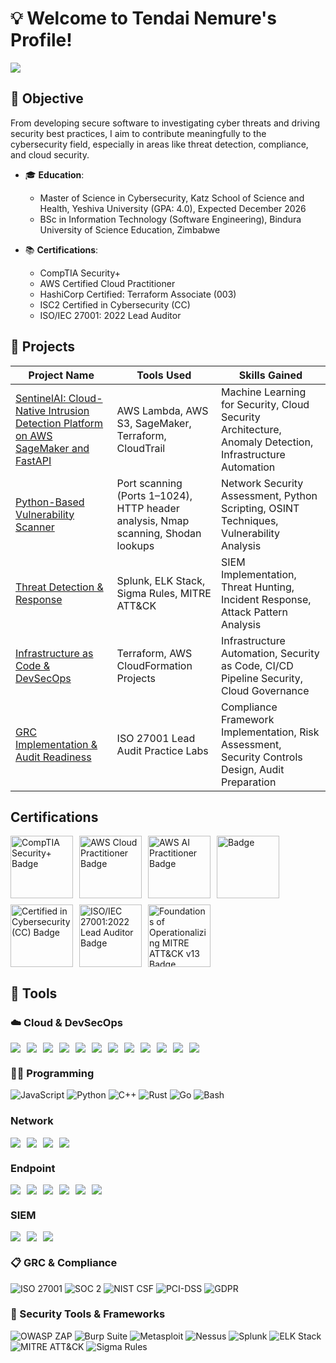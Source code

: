 # 💡 Welcome to Tendai Nemure's Profile!  
<a href="https://www.linkedin.com/in/tendai-nemure/"><img src="https://img.shields.io/badge/-LinkedIn-0072b1?&style=for-the-badge&logo=linkedin&logoColor=white" /></a>

## 🎯 Objective

From developing secure software to investigating cyber threats and driving security best practices, I aim to contribute meaningfully to the cybersecurity field, especially in areas like threat detection, compliance, and cloud security.

- 🎓 **Education**:  
  - Master of Science in Cybersecurity, Katz School of Science and Health, Yeshiva University (GPA: 4.0), Expected December 2026  
  - BSc in Information Technology (Software Engineering), Bindura University of Science Education, Zimbabwe  

- 📚 **Certifications**:  
  - CompTIA Security+  
  - AWS Certified Cloud Practitioner  
  - HashiCorp Certified: Terraform Associate (003)  
  - ISC2 Certified in Cybersecurity (CC)  
  - ISO/IEC 27001: 2022 Lead Auditor  

## 📂 Projects
| Project Name                                   | Tools Used  | Skills Gained |
|----------------------------------------|--------------------|---------------|
| [SentinelAI: Cloud-Native Intrusion Detection Platform on AWS SageMaker and FastAPI](https://github.com/picassoendless/aws-ids-deeplearning/blob/main/README.md)  | AWS Lambda, AWS S3, SageMaker, Terraform, CloudTrail | Machine Learning for Security, Cloud Security Architecture, Anomaly Detection, Infrastructure Automation |
| [Python-Based Vulnerability Scanner](https://github.com/picassoendless/python-vulnerability-scanner) | Port scanning (Ports 1–1024), HTTP header analysis, Nmap scanning, Shodan lookups | Network Security Assessment, Python Scripting, OSINT Techniques, Vulnerability Analysis |
| [Threat Detection & Response](https://github.com/picassoendless/)            | Splunk, ELK Stack, Sigma Rules, MITRE ATT&CK | SIEM Implementation, Threat Hunting, Incident Response, Attack Pattern Analysis |
| [Infrastructure as Code & DevSecOps](https://github.com/picassoendless/)     | Terraform, AWS CloudFormation Projects | Infrastructure Automation, Security as Code, CI/CD Pipeline Security, Cloud Governance |
| [GRC Implementation & Audit Readiness](https://github.com/picassoendless/)   | ISO 27001 Lead Audit Practice Labs | Compliance Framework Implementation, Risk Assessment, Security Controls Design, Audit Preparation |


## Certifications

<div style="display: flex; flex-wrap: wrap; gap: 10px;">
    <a href="https://www.credly.com/earner/earned/badge/d5a50231-04f0-4bcd-9cd0-be3846f0782e">
        <img src="https://cin.comptia.org/media/securityplus-logo-certified-ce-jpg.16/full" alt="CompTIA Security+ Badge" style="width: 100px;">
    </a>
    <a href="https://aws.amazon.com/certification/certified-cloud-practitioner/">
        <img src="https://d1.awsstatic.com/training-and-certification/certification-badges/AWS-Certified-Cloud-Practitioner_badge.634f8a21af2e0e956ed8905a72366146ba22b74c.png" alt="AWS Cloud Practitioner Badge" style="width: 100px;">
    </a>
     <a href="https://aws.amazon.com/certification/certified-ai-practitioner/?ch=sec&sec=rmg&d=1">
        <img src="https://miro.medium.com/v2/resize:fit:640/format:webp/1*ih3kHAxVf7zYvjxRn9PCMA.png" alt="AWS AI Practitioner  Badge" style="width: 100px;">
    </a>
    <a href="https://www.hashicorp.com/en/certification">
        <img src="https://miro.medium.com/v2/resize:fit:340/0*gm9zMrPMikAsTtYP.png" alt=" Badge" style="width: 100px;">
    </a>
      <a href="https://www.credly.com/earner/earned/badge/bea96055-9fed-4260-85f9-66b21fa55305">
        <img src="https://images.credly.com/size/680x680/images/2030e43f-8003-4d4b-9630-847add403c87/image.png" alt="Certified in Cybersecurity (CC) Badge" style="width: 100px;">
    </a>
      <a href="https://www.credly.com/earner/earned/badge/22dacd9b-9d04-469b-9956-6ad61c32855a">
        <img src="https://images.credly.com/size/680x680/images/1a92e79e-4b58-44ae-b4bd-1f63e83c5294/blob" alt="ISO/IEC 27001:2022 Lead Auditor Badge" style="width: 100px;">
    </a>
    <a href="https://www.credly.com/earner/earned/badge/85305b79-903d-49d1-b7bf-1acba9345ad8">
        <img src="https://images.credly.com/size/680x680/images/bbed017a-ab77-4681-9079-b335d51b083e/image.png" alt="Foundations of Operationalizing MITRE ATT&CK v13 Badge" style="width: 100px;">
    </a>
</div>

## 🧰 Tools

### ☁️ Cloud & DevSecOps

<div style="display: flex; flex-wrap: wrap; gap: 10px;">
    <img src="https://img.shields.io/badge/-AWS%20EC2-FFC0CB?&style=for-the-badge&logo=Amazon%20AWS&logoColor=white" />
    <img src="https://img.shields.io/badge/-AWS%20Lambda-F0FFF0?&style=for-the-badge&logo=Amazon%20AWS&logoColor=black" />
    <img src="https://img.shields.io/badge/-AWS%20S3-90EE90?&style=for-the-badge&logo=Amazon%20AWS&logoColor=black" />
    <img src="https://img.shields.io/badge/-AWS%20RDS-F5FFFA?&style=for-the-badge&logo=Amazon%20AWS&logoColor=black" />
    <img src="https://img.shields.io/badge/-AWS%20CloudWatch-F08080?&style=for-the-badge&logo=Amazon%20AWS&logoColor=white" />
    <img src="https://img.shields.io/badge/-AWS%20IAM-FFD700?&style=for-the-badge&logo=Amazon%20AWS&logoColor=black" />
    <img src="https://img.shields.io/badge/-AWS%20GuardDuty-DAF7A6?&style=for-the-badge&logo=Amazon%20AWS&logoColor=black" />
    <img src="https://img.shields.io/badge/-AWS%20Security%20Hub-FFB6C1?&style=for-the-badge&logo=Amazon%20AWS&logoColor=black" />
    <img src="https://img.shields.io/badge/-CloudFormation-FF9900?&style=for-the-badge&logo=Amazon%20AWS&logoColor=white" />
    <img src="https://img.shields.io/badge/-Docker-2496ED?&style=for-the-badge&logo=Docker&logoColor=white" />
    <img src="https://img.shields.io/badge/-Kubernetes-326CE5?&style=for-the-badge&logo=Kubernetes&logoColor=white" />
    <img src="https://img.shields.io/badge/-Terraform-7B42BC?&style=for-the-badge&logo=Terraform&logoColor=white" />
  
</div>


### 🧑‍💻 Programming
![JavaScript](https://img.shields.io/badge/-JavaScript-F7DF1E?style=for-the-badge&logo=javascript&logoColor=black)
![Python](https://img.shields.io/badge/-Python-3776AB?style=for-the-badge&logo=python&logoColor=white)
![C++](https://img.shields.io/badge/-C++-00599C?style=for-the-badge&logo=c%2b%2b&logoColor=white)
![Rust](https://img.shields.io/badge/-Rust-000000?style=for-the-badge&logo=rust&logoColor=white)
![Go](https://img.shields.io/badge/-Go-00ADD8?style=for-the-badge&logo=go&logoColor=white)
![Bash](https://img.shields.io/badge/-Bash-4EAA25?style=for-the-badge&logo=gnu-bash&logoColor=white)

### Network
<div style="display: flex; flex-wrap: wrap; gap: 10px;">
    <img src="https://img.shields.io/badge/-Wireshark-1679A7?&style=for-the-badge&logo=Wireshark&logoColor=white" />
    <img src="https://img.shields.io/badge/-Zeek-777BB4?&style=for-the-badge&logo=Zeek&logoColor=white" />
    <img src="https://img.shields.io/badge/-Nmap-90EE90?&style=for-the-badge&logo=Nmap&logoColor=white" />
    <img src="https://img.shields.io/badge/-Metasploit-FFFFE0?&style=for-the-badge&logo=Metasploit&logoColor=black" />
</div>

### Endpoint
<div style="display: flex; flex-wrap: wrap; gap: 10px;">
    <img src="https://img.shields.io/badge/-Nessus-F5FFFA?&style=for-the-badge&logo=Tenable&logoColor=black" />
    <img src="https://img.shields.io/badge/-Tenable.io-FFC0CB?&style=for-the-badge&logo=Tenable&logoColor=white" />
    <img src="https://img.shields.io/badge/-Qualys%20WAS-F08080?&style=for-the-badge&logo=Qualys&logoColor=white" />
    <img src="https://img.shields.io/badge/-Uber%20Agent-F5DEB3?&style=for-the-badge" />
    <img src="https://img.shields.io/badge/-Tenable.sc-90EE90?&style=for-the-badge&logo=Tenable&logoColor=black" />
    <img src="https://img.shields.io/badge/-MECM-F5FFFA?&style=for-the-badge&logo=Microsoft&logoColor=black" />
</div>

### SIEM
<div style="display: flex; flex-wrap: wrap; gap: 10px;">
    <img src="https://img.shields.io/badge/-Microsoft_Sentinel-0078D4?&style=for-the-badge&logo=Microsoft&logoColor=white" />
    <img src="https://img.shields.io/badge/-Splunk-000000?&style=for-the-badge&logo=Splunk&logoColor=white" />
    <img src="https://img.shields.io/badge/-Elastic-005571?&style=for-the-badge&logo=Elastic&logoColor=white" />
</div>


### 📋 GRC & Compliance
![ISO 27001](https://img.shields.io/badge/-ISO_27001-00529B?style=for-the-badge&logo=bookstack&logoColor=white)
![SOC 2](https://img.shields.io/badge/-SOC_2-00529B?style=for-the-badge&logo=security&logoColor=white)
![NIST CSF](https://img.shields.io/badge/-NIST_CSF-00529B?style=for-the-badge&logo=framework&logoColor=white)
![PCI-DSS](https://img.shields.io/badge/-PCI_DSS-00529B?style=for-the-badge&logo=lock&logoColor=white)
![GDPR](https://img.shields.io/badge/-GDPR-00529B?style=for-the-badge&logo=datadog&logoColor=white)

### 🔐 Security Tools & Frameworks
![OWASP ZAP](https://img.shields.io/badge/-OWASP_ZAP-5A5A5A?style=for-the-badge&logo=owasp&logoColor=white)
![Burp Suite](https://img.shields.io/badge/-Burp_Suite-FE7A16?style=for-the-badge&logo=burpsuite&logoColor=white)
![Metasploit](https://img.shields.io/badge/-Metasploit-333333?style=for-the-badge&logo=metasploit&logoColor=white)
![Nessus](https://img.shields.io/badge/-Nessus-1C5FAF?style=for-the-badge&logo=tenable&logoColor=white)
![Splunk](https://img.shields.io/badge/-Splunk-000000?style=for-the-badge&logo=splunk&logoColor=white)
![ELK Stack](https://img.shields.io/badge/-ELK_Stack-005571?style=for-the-badge&logo=elastic&logoColor=white)
![MITRE ATT&CK](https://img.shields.io/badge/-MITRE_ATT%26CK-003366?style=for-the-badge&logo=mitre&logoColor=white)
![Sigma Rules](https://img.shields.io/badge/-Sigma_Rules-009999?style=for-the-badge&logo=siemens&logoColor=white)





